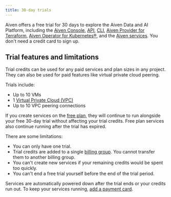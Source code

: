 ```yaml
---
title: 30-day trials
---
```


Aiven offers a free trial for 30 days to explore the Aiven Data and AI Platform, including the [Aiven Console](/docs/tools/aiven-console), [API](/docs/tools/api), [CLI](/docs/tools/cli), [Aiven Provider for Terraform](/docs/tools/terraform), [Aiven Operator for Kubernetes®](/docs/tools/kubernetes), and the [Aiven services](/docs/products/services). You don't need a credit card to sign up.

## Trial features and limitations

Trial credits can be used for any paid services and plan sizes in any project. They can
also be used for paid features like virtual private cloud peering.

Trials include:

-   Up to 10 VMs
-   1 [Virtual Private Cloud (VPC)](/docs/platform/howto/manage-project-vpc)
-   Up to 10 VPC peering connections

If you create services on the [free plan](/docs/platform/concepts/free-plan), they will
continue to run alongside your free 30-day trial without affecting your trial credits.
Free plan services also continue running after the trial has expired.

<!-- vale off -->
There are some limitations:

-   You can only have one trial.
-   Trial credits are added to a single
    [billing group](/docs/platform/howto/use-billing-groups). You cannot transfer them to
    another billing group.
-   You can't create new services if your remaining credits would be spent too quickly.
-   You can't end a free trial yourself before the end of the trial period.
<!-- vale on -->

Services are automatically powered down after the trial ends or your credits run out. To
keep your services running, [add a payment card](/docs/platform/howto/manage-payment-card).
